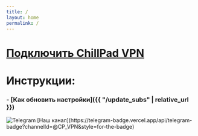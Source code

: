 ```yaml
---
title: /
layout: home
permalink: /
---
```


# [Подключить ChillPad VPN](https://t.me/CP_VPNbot)

# Инструкции:
### - [Как обновить настройки]({{ "/update_subs" | relative_url }})

<img src="https://telegram-badge.vercel.app/api/telegram-badge?channelId=@CP_VPN&style=for-the-badge" alt="Telegram">
[Наш канал](https://telegram-badge.vercel.app/api/telegram-badge?channelId=@CP_VPN&style=for-the-badge)